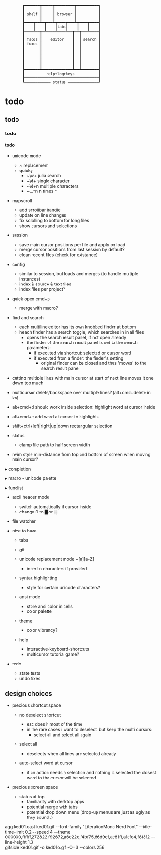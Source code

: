 

            ┏━━━━━━━┳━━━━━┳━━━━━━━━━┳━━━━━━━━━━┓
            ┃       ┃     ┃         ┃          ┃
            ┃ shelf ┃     ┃ browser ┃          ┃
            ┃       ┃     ┃         ┃          ┃
            ┣━━━━┳━━┻━┳━━━┻┳━━━━┳━━━┻┳━━━━┳━━━━┫
            ┃    ┃    ┃    ┃tabs┃    ┃    ┃    ┃
            ┣━━━━┻━━┳━┻━━━━┻━━━━┻━━┳━┻┳━━━┻━━━━┫
            ┃       ┃              ┃  ┃        ┃
            ┃ fscol ┃    editor    ┃  ┃ search ┃
            ┃ funcs ┃              ┃  ┃        ┃
            ┃       ┃              ┃  ┃        ┃
            ┃       ┃              ┃  ┃        ┃
            ┃       ┃              ┃  ┃        ┃
            ┃       ┃              ┃  ┃        ┃
            ┃       ┃              ┃  ┃        ┃
            ┣━━━━━━━┻━━━━━━━━━━━━━━┻━━┻━━━━━━━━┫
            ┃          help+log+keys           ┃
            ┣━━━━━━━━━━━━━━━━━━━━━━━━━━━━━━━━━━┫
            ┗━━━━━━━━━━━━ status ━━━━━━━━━━━━━━┛

# todo
## todo
### todo
#### todo

- unicode mode
    - ~ replacement
    - quicky
        - ~\w+ julia search
        - ~\d+ single character
        - ~\d+n multiple characters
        - ~...*n n times *

- mapscroll
    - add scrollbar handle
    - update on line changes
    - fix scrolling to bottom for long files
    - show cursors and selections
    
- session
    - save main cursor positions per file and apply on load
    - merge cursor positions from last session by default?  
    - clean recent files (check for existance)
    
- config
    - similar to session, but loads and merges (to handle multiple instances)
    - index & source & text files 
    - index files per project?

- quick open cmd+p
    - merge with macro?

- find and search
    - each multiline editor has its own knobbed finder at bottom
    - heach finder has a search toggle, which searches in in all files
        - opens the search result panel, if not open already
        - the finder of the search result panel is set to the search parameters:
            - if executed via shortcut: selected or cursor word
            - if executed from a finder: the finder's setting 
                - original finder can be closed and thus 'moves' to the search result pane

- cutting multiple lines with main cursor at start of next line 
    moves it one down too much

- multicursor delete/backspace over multiple lines? (alt+cmd+delete in ko)
- alt+cmd+d should work inside selection: highlight word at cursor inside
- alt+cmd+e add word at cursor to highlights
- shift+ctrl+left|right|up|down rectangular selection

- status 
    - clamp file path to half screen width 

- nvim style min-distance from top and bottom of screen when moving main cursor?

▸ completion

▸ macro
    - unicode palette
    
▸ funclist
    
- ascii header mode
    - switch automatically if cursor inside
    - change 0 to █ or ░
    
- file watcher

- nice to have
    
    - tabs
    - git
    
    - unicode replacement mode ~[n][a-Z]
        - insert n characters if provided 
        
    - syntax highlighting 
        - style for certain unicode characters?
        
    - ansi mode
        - store ansi color in cells
        - color palette
        
    - theme  
        - color vibrancy?      
        
    - help 
        - interactive-keyboard-shortcuts
        - multicursor tutorial game?
    
- todo
    - state tests
    - undo fixes

## design choices

- precious shortcut space

    - no deselect shortcut
        - esc does it most of the time
        - in the rare cases i want to deselect, but keep the multi cursors:
            - select all and select all again
    
    - select all
        - deselects when all lines are selected already 

    - auto-select word at cursor
        - if an action needs a selection and nothing is selected
          the closest word to the cursor will be selected
    
- precious screen space

    - status at top
        - familiarity with desktop apps
        - potential merge with tabs
        - potential drop down menu (drop-up menus are just as ugly as they sound :)
    
agg ked01.cast ked01.gif --font-family "LiterationMono Nerd Font" --idle-time-limit 0.2 --speed 4 --theme 000000,ffffff,272822,f92672,a6e22e,f4bf75,66d9ef,ae81ff,a1efe4,f8f8f2 --line-height 1.3    
gifsicle ked01.gif -o ked01o.gif -O=3 --colors 256 
    